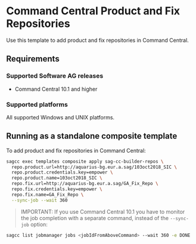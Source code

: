 <!-- Copyright 2013 - 2018 Software AG, Darmstadt, Germany and/or its licensors

   SPDX-License-Identifier: Apache-2.0

    Licensed under the Apache License, Version 2.0 (the "License");
    you may not use this file except in compliance with the License.
    You may obtain a copy of the License at

        http://www.apache.org/licenses/LICENSE-2.0

    Unless required by applicable law or agreed to in writing, software
    distributed under the License is distributed on an "AS IS" BASIS,
     WITHOUT WARRANTIES OR CONDITIONS OF ANY KIND, either express or implied.
     See the License for the specific language governing permissions and

     limitations under the License.                                                  

-->

# Command Central Product and Fix Repositories

Use this template to add product and fix repositories in Command Central.

## Requirements

### Supported Software AG releases

* Command Central 10.1 and higher

### Supported platforms

All supported Windows and UNIX platforms.

## Running as a standalone composite template

To add product and fix repositories in Command Central:

```bash
sagcc exec templates composite apply sag-cc-builder-repos \
  repo.product.url=http://aquarius-bg.eur.a.sag/103oct2018_SIC \
  repo.product.credentials.key=empower \
  repo.product.name=103oct2018_SIC \
  repo.fix.url=http://aquarius-bg.eur.a.sag/GA_Fix_Repo \
  repo.fix.credentials.key=empower \
  repo.fix.name=GA_Fix_Repo \
  --sync-job --wait 360
```

> IMPORTANT: If you use Command Central 10.1 you have to monitor the job completion with a separate command, instead of the `--sync-job` option:

```bash
sagcc list jobmanager jobs <jobIdFromAboveCommand> --wait 360 -e DONE
```


